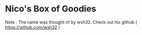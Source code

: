 # Nico's Box of Goodies

Note : The name was thought of by wsh32. Check out his github ( https://github.com/wsh32 )
